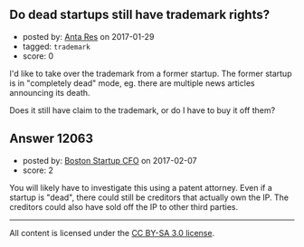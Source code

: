 ## Do dead startups still have trademark rights?

- posted by: [Anta Res](https://stackexchange.com/users/7585814/anta-res) on 2017-01-29
- tagged: `trademark`
- score: 0

I'd like to take over the trademark from a former startup. The former startup is in "completely dead" mode, eg. there are multiple news articles announcing its death.

Does it still have claim to the trademark, or do I have to buy it off them?


## Answer 12063

- posted by: [Boston Startup CFO](https://stackexchange.com/users/9992633/boston-startup-cfo) on 2017-02-07
- score: 2

You will likely have to investigate this using a patent attorney.  Even if a startup is "dead", there could still be creditors that actually own the IP.  The creditors could also have sold off the IP to other third parties.  



---

All content is licensed under the [CC BY-SA 3.0 license](https://creativecommons.org/licenses/by-sa/3.0/).
